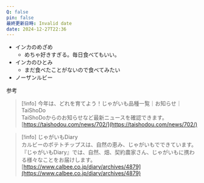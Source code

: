```yaml
---
Q: false
pin: false
最終更新日時: Invalid date
date: 2024-12-27T22:36
---
```

  

- インカのめざめ
    - めちゃ好きすぎる。毎日食べてもいい。
- インカのひとみ
    - まだ食べたことがないので食べてみたい
- ノーザンルビー

  

  

参考

> [!info] 今年は、どれを育てよう！じゃがいも品種一覧｜お知らせ｜TaiShoDo  
> TaiShoDoからのお知らせなど最新ニュースを確認できます。  
> [https://taishodou.com/news/702/](https://taishodou.com/news/702/)  

> [!info] じゃがいもDiary  
> カルビーのポテトチップスは、自然の恵み、じゃがいもでできています。『じゃがいもDiary』では、自然、畑、契約農家さん、じゃがいもに携わる様々なことをお届けします。  
> [https://www.calbee.co.jp/diary/archives/4879](https://www.calbee.co.jp/diary/archives/4879)